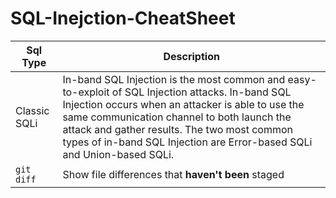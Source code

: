 # SQL-Inejction-CheatSheet

| Sql Type  | Description |
| --- | --- |
| Classic SQLi | In-band SQL Injection is the most common and easy-to-exploit of SQL Injection attacks. In-band SQL Injection occurs when an attacker is able to use the same communication channel to both launch the attack and gather results. The two most common types of in-band SQL Injection are Error-based SQLi and Union-based SQLi. |
| `git diff` | Show file differences that **haven't been** staged |
